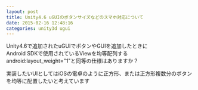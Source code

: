```yaml
---
layout: post
title: Unity4.6 uGUIのボタンサイズなどのスマホ対応について
date: 2015-02-16 12:48:16
categories: unity3d ugui
---
```

<!-- {% raw %} -->
<p>Unity4.6で追加されたuGUIでボタンやGUIを追加したときに<br>
Android SDKで使用されているViewを均等配列するandroid:layout_weight="1"と同等の仕様はありますか？</p>

<p>実装したいUIとしてはiOSの電卓のように正方形、または正方形複数分のボタンを均等に配置したいと考えています</p>
<!-- {% endraw %} -->
